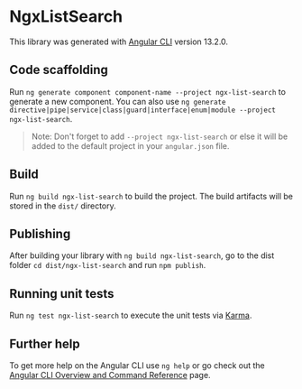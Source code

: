 # NgxListSearch

This library was generated with [Angular CLI](https://github.com/angular/angular-cli) version 13.2.0.

## Code scaffolding

Run `ng generate component component-name --project ngx-list-search` to generate a new component. You can also use `ng generate directive|pipe|service|class|guard|interface|enum|module --project ngx-list-search`.
> Note: Don't forget to add `--project ngx-list-search` or else it will be added to the default project in your `angular.json` file. 

## Build

Run `ng build ngx-list-search` to build the project. The build artifacts will be stored in the `dist/` directory.

## Publishing

After building your library with `ng build ngx-list-search`, go to the dist folder `cd dist/ngx-list-search` and run `npm publish`.

## Running unit tests

Run `ng test ngx-list-search` to execute the unit tests via [Karma](https://karma-runner.github.io).

## Further help

To get more help on the Angular CLI use `ng help` or go check out the [Angular CLI Overview and Command Reference](https://angular.io/cli) page.
